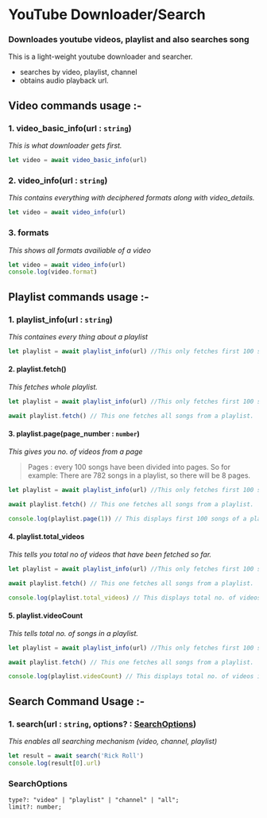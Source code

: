 # YouTube Downloader/Search
### Downloades youtube videos, playlist and also searches song

This is a light-weight youtube downloader and searcher.

- searches by video, playlist, channel
- obtains audio playback url.

## Video commands usage :-
### 1. video_basic_info(url : `string`)
*This is what downloader gets first.*
```js
let video = await video_basic_info(url)
```
### 2. video_info(url : `string`)
*This contains everything with deciphered formats along with video_details.*
```js
let video = await video_info(url)
```
### 3. formats 
*This shows all formats availiable of a video*
```js
let video = await video_info(url)
console.log(video.format)
```

## Playlist commands usage :-
### 1. playlist_info(url : `string`)
*This containes every thing about a playlist*
```js
let playlist = await playlist_info(url) //This only fetches first 100 songs from a playlist
```

#### 2. playlist.fetch()
*This fetches whole playlist.*
```js
let playlist = await playlist_info(url) //This only fetches first 100 songs from a playlist

await playlist.fetch() // This one fetches all songs from a playlist.
```
#### 3. playlist.page(page_number : `number`)
*This gives you no. of videos from a page*
> Pages : every 100 songs have been divided into pages. 
> So for example: There are 782 songs in a playlist, so there will be 8 pages.

```js
let playlist = await playlist_info(url) //This only fetches first 100 songs from a playlist

await playlist.fetch() // This one fetches all songs from a playlist.

console.log(playlist.page(1)) // This displays first 100 songs of a playlist
```
#### 4. playlist.total_videos
*This tells you total no of videos that have been fetched so far.*
```js
let playlist = await playlist_info(url) //This only fetches first 100 songs from a playlist

await playlist.fetch() // This one fetches all songs from a playlist.

console.log(playlist.total_videos) // This displays total no. of videos fetched so far.
```
#### 5. playlist.videoCount
*This tells total no. of songs in a playlist.*
```js
let playlist = await playlist_info(url) //This only fetches first 100 songs from a playlist

await playlist.fetch() // This one fetches all songs from a playlist.

console.log(playlist.videoCount) // This displays total no. of videos in a playlist
```

## Search Command Usage :-
### 1. search(url : `string`, options? : [SearchOptions](https://github.com/node-youtube-dl/node-youtube-dl/tree/Killer/node-youtube-dl/YouTube#searchoptions))
*This enables all searching mechanism (video, channel, playlist)*
```js
let result = await search('Rick Roll')
console.log(result[0].url)
```
### SearchOptions 
```
type?: "video" | "playlist" | "channel" | "all";
limit?: number;
```
